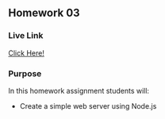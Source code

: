 ## Homework 03

### Live Link

[Click Here!]()

### Purpose

In this homework assignment students will:

* Create a simple web server using Node.js